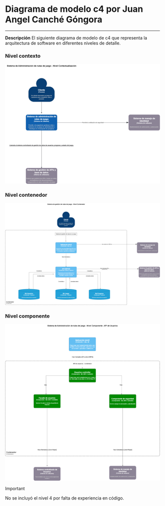 # Diagrama de modelo c4 por Juan Angel Canché Góngora

---
**Descripción**
El siguiente diagrama de modelo de c4 que representa la arquitectura de software en diferentes niveles de detalle.

### Nivel contexto
![Diagrama c4 contexto](../../assets/images/diagramas_c4/c4_canche/c4_contexto_canche.png)

### Nivel contenedor
![Diagrama c4 contenedor](../../assets/images/diagramas_c4/c4_canche/c4_contenedor_canche.png)

### Nivel componente
![Diagrama c4 componente](../../assets/images/diagramas_c4/c4_canche/c4_componente_canche.png)


> [!IMPORTANT]  
> No se incluyó el nivel 4 por falta de experiencia en código.